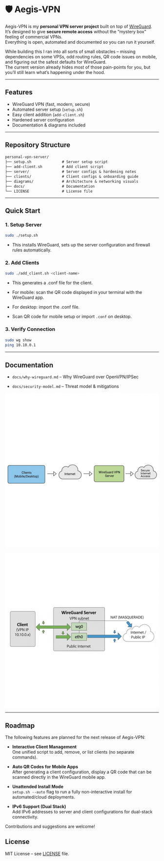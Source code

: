# 🛡️ Aegis-VPN

Aegis-VPN is my **personal VPN server project** built on top of [WireGuard](https://www.wireguard.com/).  
It’s designed to give **secure remote access** without the “mystery box” feeling of commercial VPNs.  
Everything is open, automated and documented so you can run it yourself.

While building this I ran into all sorts of small obstacles – missing dependencies on some VPSs, odd routing rules, QR code issues on mobile, and figuring out the safest defaults for WireGuard.  
The current version already hides most of those pain-points for you, but you’ll still learn what’s happening under the hood.

---

## Features

- WireGuard VPN (fast, modern, secure)  
- Automated server setup (`setup.sh`)  
- Easy client addition (`add-client.sh`)  
- Hardened server configuration  
- Documentation & diagrams included  

---

## Repository Structure
```
personal-vpn-server/
├── setup.sh              # Server setup script
├── add-client.sh         # Add client script
├── server/               # Server configs & hardening notes
├── clients/              # Client configs & onboarding guide
├── diagrams/             # Architecture & networking visuals
├── docs/                 # Documentation
└── LICENSE               # License file

```
---

## Quick Start

### 1. Setup Server
```bash
sudo ./setup.sh
```
- This installs WireGuard, sets up the server configuration and firewall rules automatically.

### 2. Add Clients

```bash
sudo ./add_client.sh <client-name>
```
- This generates a .conf file for the client.
- For mobile: scan the QR code displayed in your terminal with the WireGuard app.
- For desktop: import the .conf file.

- Scan QR code for mobile setup or import `.conf` on desktop.

### 3. Verify Connection

```bash
sudo wg show
ping 10.10.0.1
```

---

## Documentation

- `docs/why-wireguard.md` – Why WireGuard over OpenVPN/IPSec

- `docs/security-model.md` – Threat model & mitigations

 ![VPN flow diagram](https://github.com/rabindra789/aegis-vpn/blob/main/diagrams/architecture.png)

 ![NAT & routing diagram](https://github.com/rabindra789/aegis-vpn/blob/main/diagrams/networking.png)

---

## Roadmap

The following features are planned for the next release of Aegis-VPN:

- **Interactive Client Management**  
  One unified script to add, remove, or list clients (no separate commands).

- **Auto QR Codes for Mobile Apps**  
  After generating a client configuration, display a QR code that can be scanned directly in the WireGuard mobile app.

- **Unattended Install Mode**  
  `setup.sh --auto` flag to run a fully non-interactive install for automated/cloud deployments.

- **IPv6 Support (Dual Stack)**  
  Add IPv6 addresses to server and client configurations for dual-stack connectivity.

Contributions and suggestions are welcome!


## License

MIT License – see [LICENSE](LICENSE) file.
